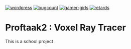 [![wordpress](https://img.shields.io/badge/made%20in-wordpress-brightgreen)](https://wordpress.com)
[![bugcount](https://img.shields.io/badge/bug%20count-0-brightgreen)](https://github.com/Spheya/Voxel-Raytracer)
[![gamer-girls](https://img.shields.io/badge/gamer%20girls-not%20enough-brightgreen)](https://github.com/Spheya/Voxel-Raytracer)
[![retards](https://img.shields.io/badge/retards-2-critical)](https://github.com/Spheya/Voxel-Raytracer)


# Proftaak2 : Voxel Ray Tracer

This is a school project
